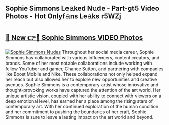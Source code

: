 ## Sophie Simmons Le𝚊ked N𝚞de - Part-gt5 Video Photos - Hot Onlyf𝚊ns Le𝚊ks r5WZj

# <h2><a href="http://ab60245.deff.icu/?id=Sophie+Simmons">🔗 New 👉🔴 Sophie Simmons VIDEO Photos</a></h2>

[![Sophie Simmons N𝚞des](https://i.imgur.com/rIISA9y.gif)](http://ab60245.deff.icu/?id=Sophie+Simmons)
Throughout her social media career, Sophie Simmons has collaborated with various influencers, content creators, and brands. Some of her most notable collaborations include working with fellow YouTuber and gamer, Chance Sutton, and partnering with companies like Boost Mobile and Nike. These collaborations not only helped expand her reach but also allowed her to explore new opportunities and creative avenues. Sophie Simmons is a contemporary artist whose innovative and thought-provoking works have captured the attention of the art world. Her unique artistic vision, coupled with her ability to connect with viewers on a deep emotional level, has earned her a place among the rising stars of contemporary art. With her continued exploration of the human condition and her commitment to pushing the boundaries of her craft, Sophie Simmons is sure to leave a lasting impact on the art world and beyond.
